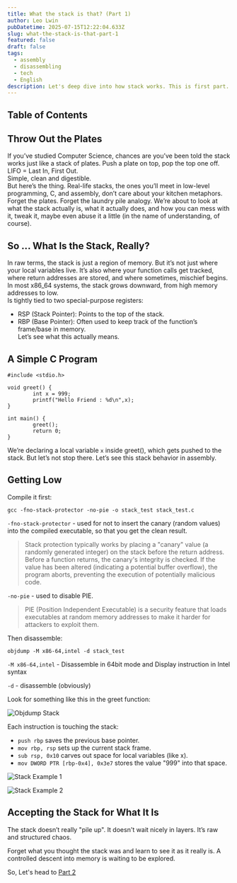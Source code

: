 ```yaml
---
title: What the stack is that? (Part 1)
author: Leo Lwin
pubDatetime: 2025-07-15T12:22:04.633Z
slug: what-the-stack-is-that-part-1
featured: false
draft: false
tags:
  - assembly
  - disassembling
  - tech
  - English
description: Let's deep dive into how stack works. This is first part.
---
```


## Table of Contents

## Throw Out the Plates  
  
If you’ve studied Computer Science, chances are you’ve been told the stack works just like a stack of plates. Push a plate on top, pop the top one off.  
LIFO = Last In, First Out.  
Simple, clean and digestible.  
But here’s the thing. Real-life stacks, the ones you’ll meet in low-level programming, C, and assembly, don’t care about your kitchen metaphors.  
Forget the plates. Forget the laundry pile analogy. We’re about to look at what the stack actually is, what it actually does, and how you can mess with it, tweak it, maybe even abuse it a little (in the name of understanding, of course).


## So ... What Is the Stack, Really?
  
In raw terms, the stack is just a region of memory. But it’s not just where your local variables live. It’s also where your function calls get tracked, where return addresses are stored, and where sometimes, mischief begins.  
In most x86_64 systems, the stack grows downward, from high memory addresses to low.  
Is tightly tied to two special-purpose registers:  
- RSP (Stack Pointer): Points to the top of the stack.
- RBP (Base Pointer): Often used to keep track of the function’s frame/base in memory.  
Let’s see what this actually means.  



## A Simple C Program
  
```
#include <stdio.h>

void greet() {
        int x = 999;
        printf("Hello Friend : %d\n",x);
}

int main() {
        greet();
        return 0;
}
```
  
We’re declaring a local variable `x` inside greet(), which gets pushed to the stack. But let’s not stop there. Let’s see this stack behavior in assembly.
  
## Getting Low
  
Compile it first:
```
gcc -fno-stack-protector -no-pie -o stack_test stack_test.c
```
  
`-fno-stack-protector` - used for not to insert the canary (random values) into the compiled executable, so that you get the clean result.
  
> Stack protection typically works by placing a "canary" value (a randomly generated integer) on the stack before the return address. Before a function returns, the canary's integrity is checked. If the value has been altered (indicating a potential buffer overflow), the program aborts, preventing the execution of potentially malicious code.  
  
`-no-pie` -  used to disable PIE.  
  
> PIE (Position Independent Executable) is a security feature that loads executables at random memory addresses to make it harder for attackers to exploit them.  
  
Then disassemble:  
```
objdump -M x86-64,intel -d stack_test
```
  
`-M x86-64,intel` - Disassemble in 64bit mode and Display instruction in Intel syntax  
  
`-d` - disassemble (obviously)
  
Look for something like this in the greet function:

![Objdump Stack](@/assets/images/objdump_stack.png)
  
Each instruction is touching the stack:  
- `push rbp` saves the previous base pointer.
- `mov rbp, rsp` sets up the current stack frame.
- `sub rsp, 0x10` carves out space for local variables (like x).
- `mov DWORD PTR [rbp-0x4], 0x3e7` stores the value "999" into that space. 
  


![Stack Example 1](@/assets/images/stack_example_1.png)
  
  
  
![Stack Example 2](@/assets/images/stack_example_2.png)

## Accepting the Stack for What It Is
  
The stack doesn’t really "pile up". It doesn't wait nicely in layers. It’s raw and structured chaos.
  
Forget what you thought the stack was and learn to see it as it really is. A controlled descent into memory is waiting to be explored.
  
So, Let's head to [Part 2](https://leolwin.com/posts/what-the-stack-is-that-part-2)